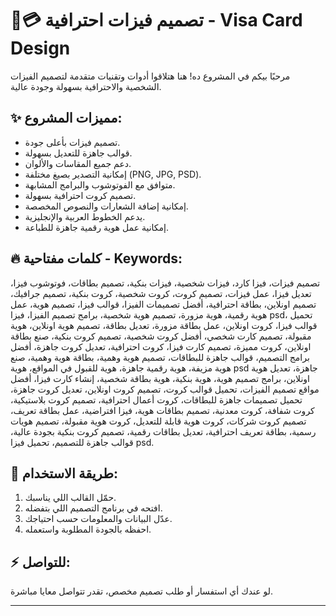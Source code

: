 # 🎨💳 تصميم فيزات احترافية - Visa Card Design  

مرحبًا بيكم في المشروع ده! هنا هتلاقوا أدوات وتقنيات متقدمة لتصميم الفيزات الشخصية والاحترافية بسهولة وجودة عالية.  

## ✨ **مميزات المشروع:**  
- تصميم فيزات بأعلى جودة.  
- قوالب جاهزة للتعديل بسهولة.  
- دعم جميع المقاسات والألوان.  
- إمكانية التصدير بصيغ مختلفة (PNG, JPG, PSD).  
- متوافق مع الفوتوشوب والبرامج المشابهة.  
- تصميم كروت احترافية بسهولة.  
- إمكانية إضافة الشعارات والنصوص المخصصة.  
- يدعم الخطوط العربية والإنجليزية.  
- إمكانية عمل هوية رقمية جاهزة للطباعة.  

## 🔥 **كلمات مفتاحية - Keywords:**  
تصميم فيزات، فيزا كارد، فيزات شخصية، فيزات بنكية، تصميم بطاقات، فوتوشوب فيزا، تعديل فيزا، عمل فيزات، تصميم كروت، كروت شخصية، كروت بنكية، تصميم جرافيك، تصميم اونلاين، بطاقة احترافية، أفضل تصميمات الفيزا، قوالب فيزا، تصميم هوية، عمل هوية رقمية، هوية مزورة، تصميم هوية شخصية، برامج تصميم الفيزا، فيزا psd، تحميل قوالب فيزا، كروت اونلاين، عمل بطاقة مزورة، تعديل بطاقة، تصميم هوية اونلاين، هوية مقبولة، تصميم كارت شخصي، أفضل كروت شخصية، تصميم كروت بنكية، صنع بطاقة اونلاين، كروت مميزة، تصميم كارت فيزا، كروت احترافية، تعديل كروت جاهزة، أفضل برامج التصميم، قوالب جاهزة للبطاقات، تصميم هوية وهمية، بطاقة هوية وهمية، صنع هوية مزيفة، هوية رقمية جاهزة، هوية للقبول في المواقع، هوية psd جاهزة، تعديل هوية اونلاين، برامج تصميم هوية، هوية بنكية، هوية بطاقة شخصية، إنشاء كارت فيزا، أفضل مواقع تصميم الفيزات، تحميل قوالب كروت، تصميم كروت اونلاين، تعديل كروت جاهزة، تحميل تصميمات جاهزة للبطاقات، كروت أعمال احترافية، تصميم كروت بلاستيكية، كروت شفافة، كروت معدنية، تصميم بطاقات هوية، فيزا افتراضية، عمل بطاقة تعريف، تصميم كروت شركات، كروت هوية قابلة للتعديل، كروت هوية مقبولة، تصميم هويات رسمية، بطاقة تعريف احترافية، تعديل بطاقات رقمية، تصميم كروت بنكية بجودة عالية، قوالب جاهزة للتصميم، تحميل فيزا psd.  

## 🚀 **طريقة الاستخدام:**  
1. حمّل القالب اللي يناسبك.  
2. افتحه في برنامج التصميم اللي بتفضله.  
3. عدّل البيانات والمعلومات حسب احتياجك.  
4. احفظه بالجودة المطلوبة واستعمله.  

## ⚡ **للتواصل:**  
لو عندك أي استفسار أو طلب تصميم مخصص، تقدر تتواصل معايا مباشرة.  

---